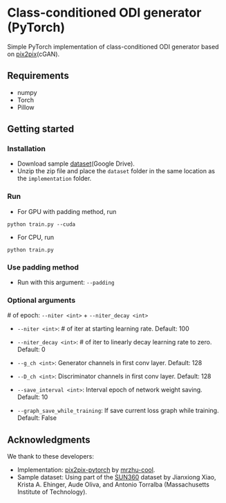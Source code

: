 # Class-conditioned ODI generator (PyTorch)
Simple PyTorch implementation of class-conditioned ODI generator based on [pix2pix](https://phillipi.github.io/pix2pix/)(cGAN).




## Requirements
+ numpy
+ Torch
+ Pillow

## Getting started
### Installation
+ Download sample [dataset](https://drive.google.com/file/d/1L-u-8xUg-S9KnL_7ZAJcW44pws9VHvpJ/view?usp=sharing)(Google Drive).
+ Unzip the zip file and place the `dataset` folder in the same location as the `implementation` folder.

### Run
+ For GPU with padding method, run 
```
python train.py --cuda
```
+ For CPU, run
```
python train.py
```
### Use padding method
+ Run with this argument: `--padding`

### Optional arguments
\# of epoch: `--niter <int>` + `--niter_decay <int>`
+ `--niter <int>`: # of iter at starting learning rate. Default: 100
+ `--niter_decay <int>`: # of iter to linearly decay learning rate to zero. Default: 0

+ `--g_ch <int>`: Generator channels in first conv layer. Default: 128
+ `--D_ch <int>`: Discriminator channels in first conv layer. Default: 128
+ `--save_interval <int>`: Interval epoch of network weight saving. Default: 10
+ `--graph_save_while_training`: If save current loss graph while training. Default: False



## Acknowledgments
We thank to these developers:
+ Implementation: [pix2pix-pytorch](https://github.com/mrzhu-cool/pix2pix-pytorch) by [mrzhu-cool](https://github.com/mrzhu-cool).
+ Sample dataset: Using part of the [SUN360](http://people.csail.mit.edu/jxiao/SUN360/) dataset by Jianxiong Xiao, Krista A. Ehinger, Aude Oliva, and Antonio Torralba (Massachusetts Institute of Technology).
